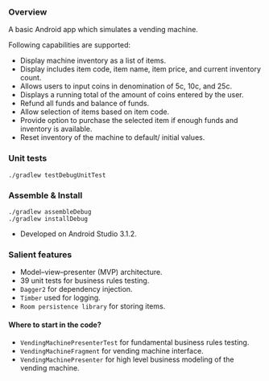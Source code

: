 ### Overview

A basic Android app which simulates a vending machine.

Following capabilities are supported:
- Display machine inventory as a list of items.
- Display includes item code, item name, item price, and current inventory count.
- Allows users to input coins in denomination of 5c, 10c, and 25c.
- Displays a running total of the amount of coins entered by the user.
- Refund all funds and balance of funds.
- Allow selection of items based on item code.
- Provide option to purchase the selected item if enough funds and inventory is available.
- Reset inventory of the machine to default/ initial values.

### Unit tests
```shell
./gradlew testDebugUnitTest
```

### Assemble & Install

```shell
./gradlew assembleDebug
./gradlew installDebug
```

- Developed on Android Studio 3.1.2.

### Salient features
- Model–view–presenter (MVP) architecture.
- 39 unit tests for business rules testing.
- `Dagger2` for dependency injection.
- `Timber` used for logging.
- `Room persistence library` for storing items.

#### Where to start in the code?
- `VendingMachinePresenterTest` for fundamental business rules testing.
- `VendingMachineFragment` for vending machine interface.
- `VendingMachinePresenter` for high level business modeling of the vending machine.
